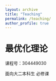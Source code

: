```yaml
---
layout: archive
title: "Teaching"
permalink: /teaching/
author_profile: true
---
```


最优化理论
======
课程号：304449030

面向大二本科生 必修课